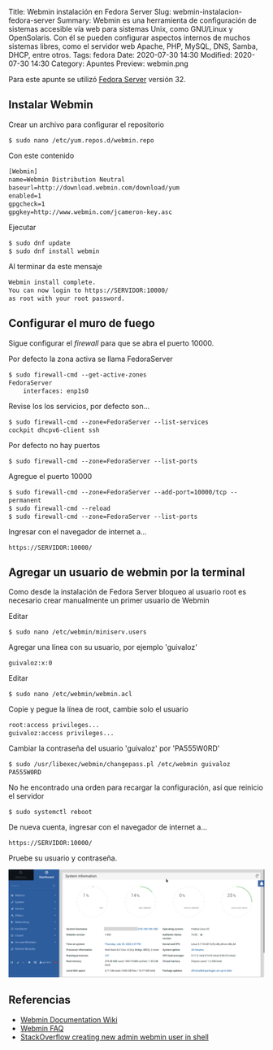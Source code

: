 Title: Webmin instalación en Fedora Server
Slug: webmin-instalacion-fedora-server
Summary: Webmin es una herramienta de configuración de sistemas accesible vía web para sistemas Unix, como GNU/Linux y OpenSolaris. Con él se pueden configurar aspectos internos de muchos sistemas libres, como el servidor web Apache, PHP, MySQL, DNS, Samba, DHCP, entre otros.
Tags: fedora
Date: 2020-07-30 14:30
Modified: 2020-07-30 14:30
Category: Apuntes
Preview: webmin.png


Para este apunte se utilizó [Fedora Server](https://getfedora.org/es/server/) versión 32.

## Instalar Webmin

Crear un archivo para configurar el repositorio

    $ sudo nano /etc/yum.repos.d/webmin.repo

Con este contenido

    [Webmin]
    name=Webmin Distribution Neutral
    baseurl=http://download.webmin.com/download/yum
    enabled=1
    gpgcheck=1
    gpgkey=http://www.webmin.com/jcameron-key.asc

Ejecutar

    $ sudo dnf update
    $ sudo dnf install webmin

Al terminar da este mensaje

    Webmin install complete.
    You can now login to https://SERVIDOR:10000/
    as root with your root password.

## Configurar el muro de fuego

Sigue configurar el _firewall_ para que se abra el puerto 10000.

Por defecto la zona activa se llama FedoraServer

    $ sudo firewall-cmd --get-active-zones
    FedoraServer
        interfaces: enp1s0

Revise los los servicios, por defecto son...

    $ sudo firewall-cmd --zone=FedoraServer --list-services
    cockpit dhcpv6-client ssh

Por defecto no hay puertos

    $ sudo firewall-cmd --zone=FedoraServer --list-ports

Agregue el puerto 10000

    $ sudo firewall-cmd --zone=FedoraServer --add-port=10000/tcp --permanent
    $ sudo firewall-cmd --reload
    $ sudo firewall-cmd --zone=FedoraServer --list-ports

Ingresar con el navegador de internet a...

    https://SERVIDOR:10000/

## Agregar un usuario de webmin por la terminal

Como desde la instalación de Fedora Server bloqueo al usuario root es necesario crear manualmente un primer usuario de Webmin

Editar

    $ sudo nano /etc/webmin/miniserv.users

Agregar una línea con su usuario, por ejemplo 'guivaloz'

    guivaloz:x:0

Editar

    $ sudo nano /etc/webmin/webmin.acl

Copie y pegue la línea de root, cambie solo el usuario

    root:access privileges...
    guivaloz:access privileges...

Cambiar la contraseña del usuario 'guivaloz' por 'PA555W0RD'

    $ sudo /usr/libexec/webmin/changepass.pl /etc/webmin guivaloz PA555W0RD

No he encontrado una orden para recargar la configuración, así que reinicio el servidor

    $ sudo systemctl reboot

De nueva cuenta, ingresar con el navegador de internet a...

    https://SERVIDOR:10000/

Pruebe su usuario y contraseña.

<img class="img-fluid" src="webmin-dashboard.png" alt="Webmin Dashboard">

## Referencias

- [Webmin Documentation Wiki](https://doxfer.webmin.com/Webmin/Main_Page)
- [Webmin FAQ](http://www.webmin.com/faq.html)
- [StackOverflow creating new admin webmin user in shell](https://stackoverflow.com/questions/36327209/creating-new-admin-webmin-user-in-shell)
